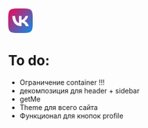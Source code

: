 <div style="
height:50px;
width:50px;
margin-top: 20px;">
    <img src="./frontend/src/img/logo.png" style="width:50px;height:50px" alt="logo_img"/> 
</div>

# To do:

- Ограничение container !!!
- декомпозиция для header + sidebar
- getMe
- Theme для всего сайта
- Функционал для кнопок profile
